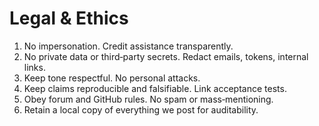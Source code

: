 # Legal & Ethics
1) No impersonation.  Credit assistance transparently.
2) No private data or third‑party secrets.  Redact emails, tokens, internal links.
3) Keep tone respectful.  No personal attacks.
4) Keep claims reproducible and falsifiable.  Link acceptance tests.
5) Obey forum and GitHub rules.  No spam or mass‑mentioning.
6) Retain a local copy of everything we post for auditability.



